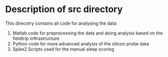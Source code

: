 # Description of src directory

This direcotry contains all code for analysing the data 

1. Matlab code for preprocessing the data and doing analysis based on the fieldtrip inftrastructure
2. Python code for more advanced analysis of the silicon probe data
3. Spike2 Scripts used for the manual sleep scoring 